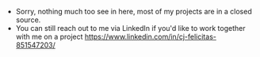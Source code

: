 - Sorry, nothing much too see in here, most of my projects are in a closed source.
- You can still reach out to me via LinkedIn if you'd like to work together with me on a project https://www.linkedin.com/in/cj-felicitas-851547203/
